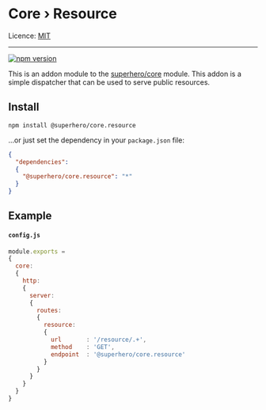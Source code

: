 # Core › Resource

Licence: [MIT](https://opensource.org/licenses/MIT)

---

[![npm version](https://badge.fury.io/js/%40superhero%2Fcore.resource.svg)](https://badge.fury.io/js/%40superhero%2Fcore.resource)

This is an addon module to the [superhero/core](https://github.com/superhero/js.core) module. This addon is a simple dispatcher that can be used to serve public resources.

## Install

`npm install @superhero/core.resource`

...or just set the dependency in your `package.json` file:

```json
{
  "dependencies":
  {
    "@superhero/core.resource": "*"
  }
}
```

## Example

#### `config.js`

```js
module.exports =
{
  core:
  {
    http:
    {
      server:
      {
        routes:
        {
          resource:
          {
            url       : '/resource/.+',
            method    : 'GET',
            endpoint  : '@superhero/core.resource'
          }
        }
      }
    }
  }
}
```
